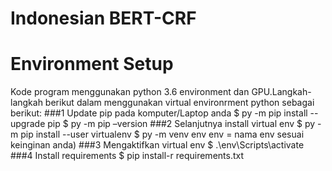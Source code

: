 # Indonesian BERT-CRF

# Environment Setup 
Kode program  menggunakan python 3.6 environment dan GPU.Langkah-langkah berikut dalam menggunakan virtual environrment python sebagai berikut: 
###1  Update pip pada komputer/Laptop anda 
   $ py -m pip install --upgrade pip
   $ py -m pip –version
###2  Selanjutnya install virtual env
   $ py -m pip install --user virtualenv
   $ py -m venv env env = nama env sesuai keinginan anda)
###3  Mengaktifkan virtual env 
   $ .\env\Scripts\activate
###4  Install requirements
   $  pip install-r requirements.txt
  

   
